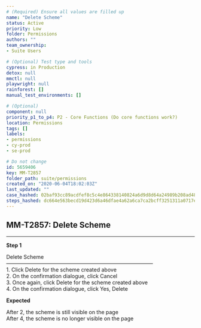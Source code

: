 ```yaml
---
# (Required) Ensure all values are filled up
name: "Delete Scheme"
status: Active
priority: Low
folder: Permissions
authors: ""
team_ownership: 
- Suite Users

# (Optional) Test type and tools
cypress: in Production
detox: null
mmctl: null
playwright: null
rainforest: []
manual_test_environments: []

# (Optional)
component: null
priority_p1_to_p4: P2 - Core Functions (Do core functions work?)
location: Permissions
tags: []
labels: 
- permissions
- cy-prod
- se-prod

# Do not change
id: 5659406
key: MM-T2857
folder_path: suite/permissions
created_on: "2020-06-04T18:02:03Z"
last_updated: ""
case_hashed: 02baf93cc89acdfef8c5c4e864338140824a6d9d8d64a24989b208ad4820a8e662243c52fd5a15d1bdf00e567273b821
steps_hashed: dc664e563becd19d423d6a46dfae4a62a6ca7ca2bcff3251311a0717ecf5ebcd99c42621287ebe49b20f4e9256055333
---
```


## MM-T2857: Delete Scheme

---

**Step 1**

Delete Scheme\
————————————————————————————\
1\. Click Delete for the scheme created above\
2\. On the confirmation dialogue, click Cancel\
3\. Once again, click Delete for the scheme created above\
4\. On the confirmation dialogue, click Yes, Delete

**Expected**

After 2, the scheme is still visible on the page\
After 4, the scheme is no longer visible on the page
